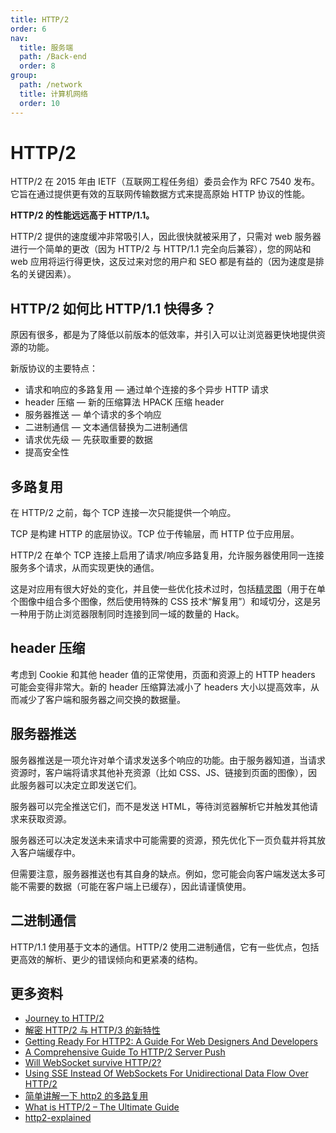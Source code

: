 ```yaml
---
title: HTTP/2
order: 6
nav:
  title: 服务端
  path: /Back-end
  order: 8
group:
  path: /network
  title: 计算机网络
  order: 10
---
```


# HTTP/2

HTTP/2 在 2015 年由 IETF（互联网工程任务组）委员会作为 RFC 7540 发布。它旨在通过提供更有效的互联网传输数据方式来提高原始 HTTP 协议的性能。

**HTTP/2 的性能远远高于 HTTP/1.1。**

HTTP/2 提供的速度缓冲非常吸引人，因此很快就被采用了，只需对 web 服务器进行一个简单的更改（因为 HTTP/2 与 HTTP/1.1 完全向后兼容），您的网站和 web 应用将运行得更快，这反过来对您的用户和 SEO 都是有益的（因为速度是排名的关键因素）。

## HTTP/2 如何比 HTTP/1.1 快得多？

原因有很多，都是为了降低以前版本的低效率，并引入可以让浏览器更快地提供资源的功能。

新版协议的主要特点：

- 请求和响应的多路复用 — 通过单个连接的多个异步 HTTP 请求
- header 压缩 — 新的压缩算法 HPACK 压缩 header
- 服务器推送 — 单个请求的多个响应
- 二进制通信 — 文本通信替换为二进制通信
- 请求优先级 — 先获取重要的数据
- 提高安全性

## 多路复用

在 HTTP/2 之前，每个 TCP 连接一次只能提供一个响应。

TCP 是构建 HTTP 的底层协议。TCP 位于传输层，而 HTTP 位于应用层。

HTTP/2 在单个 TCP 连接上启用了请求/响应多路复用，允许服务器使用同一连接服务多个请求，从而实现更快的通信。

这是对应用有很大好处的变化，并且使一些优化技术过时，包括[精灵图](https://github.com/lio-zero/blog/blob/main/CSS/CSS%20Reset%20%E4%B8%8E%20Sprites.md#%E4%BB%80%E4%B9%88%E6%98%AF%E7%B2%BE%E7%81%B5%E5%9B%BEcss-sprites%E5%85%B6%E4%BC%98%E7%BC%BA%E7%82%B9%E4%BB%A5%E5%8F%8A%E5%A6%82%E4%BD%95%E5%AE%9E%E7%8E%B0)（用于在单个图像中组合多个图像，然后使用特殊的 CSS 技术“解复用”）和域切分，这是另一种用于防止浏览器限制同时连接到同一域的数量的 Hack。

## header 压缩

考虑到 Cookie 和其他 header 值的正常使用，页面和资源上的 HTTP headers 可能会变得非常大。新的 header 压缩算法减小了 headers 大小以提高效率，从而减少了客户端和服务器之间交换的数据量。

## 服务器推送

服务器推送是一项允许对单个请求发送多个响应的功能。由于服务器知道，当请求资源时，客户端将请求其他补充资源（比如 CSS、JS、链接到页面的图像），因此服务器可以决定立即发送它们。

服务器可以完全推送它们，而不是发送 HTML，等待浏览器解析它并触发其他请求来获取资源。

服务器还可以决定发送未来请求中可能需要的资源，预先优化下一页负载并将其放入客户端缓存中。

但需要注意，服务器推送也有其自身的缺点。例如，您可能会向客户端发送太多可能不需要的数据（可能在客户端上已缓存），因此请谨慎使用。

## 二进制通信

HTTP/1.1 使用基于文本的通信。HTTP/2 使用二进制通信，它有一些优点，包括更高效的解析、更少的错误倾向和更紧凑的结构。

## 更多资料

- [Journey to HTTP/2](https://kamranahmed.info/blog/2016/08/13/http-in-depth)
- [解密 HTTP/2 与 HTTP/3 的新特性](https://juejin.cn/post/6844903968380813325)
- [Getting Ready For HTTP2: A Guide For Web Designers And Developers](https://www.smashingmagazine.com/2016/02/getting-ready-for-http2/)
- [A Comprehensive Guide To HTTP/2 Server Push](https://www.smashingmagazine.com/2017/04/guide-http2-server-push/)
- [Will WebSocket survive HTTP/2?](https://www.infoq.com/articles/websocket-and-http2-coexist/)
- [Using SSE Instead Of WebSockets For Unidirectional Data Flow Over HTTP/2](https://www.smashingmagazine.com/2018/02/sse-websockets-data-flow-http2/)
- [简单讲解一下 http2 的多路复用](https://github.com/Advanced-Frontend/Daily-Interview-Question/issues/14)
- [What is HTTP/2 – The Ultimate Guide](https://kinsta.com/learn/what-is-http2/)
- [http2-explained](https://http2-explained.haxx.se/zh)
